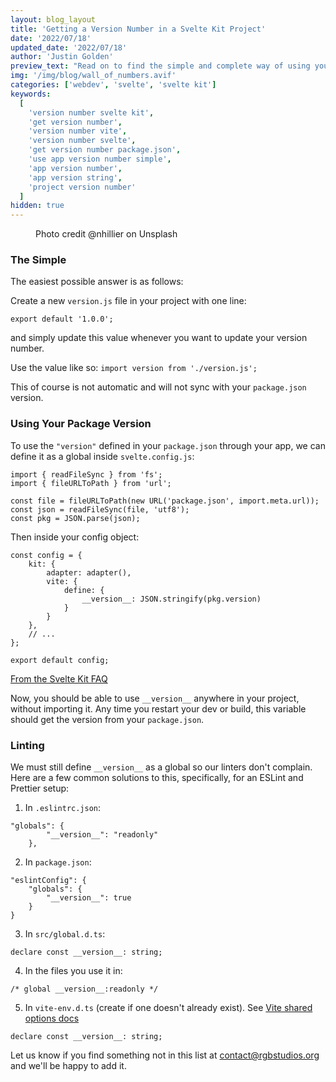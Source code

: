 ```yaml
---
layout: blog_layout
title: 'Getting a Version Number in a Svelte Kit Project'
date: '2022/07/18'
updated_date: '2022/07/18'
author: 'Justin Golden'
preview_text: "Read on to find the simple and complete way of using your app's version number in your project"
img: '/img/blog/wall_of_numbers.avif'
categories: ['webdev', 'svelte', 'svelte kit']
keywords:
  [
    'version number svelte kit',
    'get version number',
    'version number vite',
    'version number svelte',
    'get version number package.json',
    'use app version number simple',
    'app version number',
    'app version string',
    'project version number'
  ]
hidden: true
---
```


<figure>
<img src="/img/blog/wall_of_numbers.avif" alt="">
<figcaption>Photo credit @nhillier on Unsplash</figcaption>
</figure>

### The Simple

The easiest possible answer is as follows:

Create a new `version.js` file in your project with one line:

```
export default '1.0.0';
```

and simply update this value whenever you want to update your version number.

Use the value like so: `import version from './version.js';`

This of course is not automatic and will not sync with your `package.json` version.

### Using Your Package Version

To use the `"version"` defined in your `package.json` through your app, we can define it as a global inside `svelte.config.js`:

```
import { readFileSync } from 'fs';
import { fileURLToPath } from 'url';

const file = fileURLToPath(new URL('package.json', import.meta.url));
const json = readFileSync(file, 'utf8');
const pkg = JSON.parse(json);
```

Then inside your config object:

```
const config = {
	kit: {
		adapter: adapter(),
		vite: {
			define: {
				__version__: JSON.stringify(pkg.version)
			}
		}
	},
	// ...
};

export default config;
```

[From the Svelte Kit FAQ](https://kit.svelte.dev/faq#read-package-json)

Now, you should be able to use `__version__` anywhere in your project, without importing it. Any time you restart your dev or build, this variable should get the version from your `package.json`.

### Linting

We must still define `__version__` as a global so our linters don't complain. Here are a few common solutions to this, specifically, for an ESLint and Prettier setup:

1. In `.eslintrc.json`:

```
"globals": {
		"__version__": "readonly"
	},
```

2. In `package.json`:

```
"eslintConfig": {
	"globals": {
		"__version__": true
	}
}
```

3. In `src/global.d.ts`:

```
declare const __version__: string;
```

4. In the files you use it in:

```
/* global __version__:readonly */
```

5. In `vite-env.d.ts` (create if one doesn't already exist). See [Vite shared options docs](https://vitejs.dev/config/shared-options.html#define)

```
declare const __version__: string;
```

Let us know if you find something not in this list at [contact@rgbstudios.org](mailto:contact@rgbstudios.org) and we'll be happy to add it.

